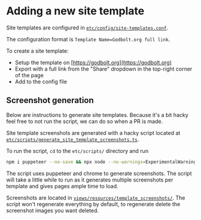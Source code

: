 # Adding a new site template

Site templates are configured in [`etc/config/site-templates.conf`](../etc/config/site-templates.conf).

The configuration format is `Template Name=Godbolt.org full link`.

To create a site template:

- Setup the template on [https://godbolt.org](https://godbolt.org)
- Export with a full link from the "Share" dropdown in the top-right corner of the page
- Add to the config file

## Screenshot generation

Below are instructions to generate site templates. Because it's a bit hacky feel free to not run the script, we can do
so when a PR is made.

Site template screenshots are generated with a hacky script located at
[`etc/scripts/generate_site_template_screenshots.ts`](../etc/scripts/generate_site_template_screenshots.ts).

To run the script, `cd` to the `etc/scripts/` directory and run

```bash
npm i puppeteer --no-save && npx node --no-warnings=ExperimentalWarning --loader ts-node/esm generate_site_template_screenshots.ts
```

The script uses puppeteer and chrome to generate screenshots. The script will take a little while to run as it generates
multiple screenshots per template and gives pages ample time to load.

Screenshots are located in [`views/resources/template_screenshots/`](../views/resources/template_screenshots/). The
script won't regenerate everything by default, to regenerate delete the screenshot images you want deleted.

